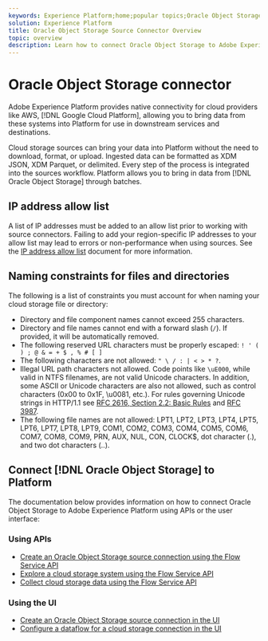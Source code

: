 ```yaml
---
keywords: Experience Platform;home;popular topics;Oracle Object Storage;oracle object storage
solution: Experience Platform
title: Oracle Object Storage Source Connector Overview
topic: overview
description: Learn how to connect Oracle Object Storage to Adobe Experience Platform using APIs or the user interface.
---
```


# Oracle Object Storage connector

Adobe Experience Platform provides native connectivity for cloud providers like AWS, [!DNL Google Cloud Platform], allowing you to bring data from these systems into Platform for use in downstream services and destinations.

Cloud storage sources can bring your data into Platform without the need to download, format, or upload. Ingested data can be formatted as XDM JSON, XDM Parquet, or delimited. Every step of the process is integrated into the sources workflow. Platform allows you to bring in data from [!DNL Oracle Object Storage] through batches.

## IP address allow list

A list of IP addresses must be added to an allow list prior to working with source connectors. Failing to add your region-specific IP addresses to your allow list may lead to errors or non-performance when using sources. See the [IP address allow list](../../ip-address-allow-list.md) document for more information.

## Naming constraints for files and directories

The following is a list of constraints you must account for when naming your cloud storage file or directory:

- Directory and file component names cannot exceed 255 characters.
- Directory and file names cannot end with a forward slash (`/`). If provided, it will be automatically removed.
- The following reserved URL characters must be properly escaped: `! ' ( ) ; @ & = + $ , % # [ ]`
- The following characters are not allowed: `" \ / : | < > * ?`.
- Illegal URL path characters not allowed. Code points like `\uE000`, while valid in NTFS filenames, are not valid Unicode characters. In addition, some ASCII or Unicode characters are also not allowed, such as control characters (0x00 to 0x1F, \u0081, etc.). For rules governing Unicode strings in HTTP/1.1 see [RFC 2616, Section 2.2: Basic Rules](https://www.ietf.org/rfc/rfc2616.txt) and [RFC 3987](https://www.ietf.org/rfc/rfc3987.txt).
- The following file names are not allowed: LPT1, LPT2, LPT3, LPT4, LPT5, LPT6, LPT7, LPT8, LPT9, COM1, COM2, COM3, COM4, COM5, COM6, COM7, COM8, COM9, PRN, AUX, NUL, CON, CLOCK$, dot character (.), and two dot characters (..).

## Connect [!DNL Oracle Object Storage] to Platform

The documentation below provides information on how to connect Oracle Object Storage to Adobe Experience Platform using APIs or the user interface:

### Using APIs

- [Create an Oracle Object Storage source connection using the Flow Service API](../../tutorials/api/create/cloud-storage/oracle-object-storage.md)
- [Explore a cloud storage system using the Flow Service API](../../tutorials/api/explore/cloud-storage.md)
- [Collect cloud storage data using the Flow Service API](../../tutorials/api/collect/cloud-storage.md)

### Using the UI

- [Create an Oracle Object Storage source connection in the UI](../../tutorials/ui/create/cloud-storage/oracle-object-storage.md)
- [Configure a dataflow for a cloud storage connection in the UI](../../tutorials/ui/dataflow/batch/cloud-storage.md)